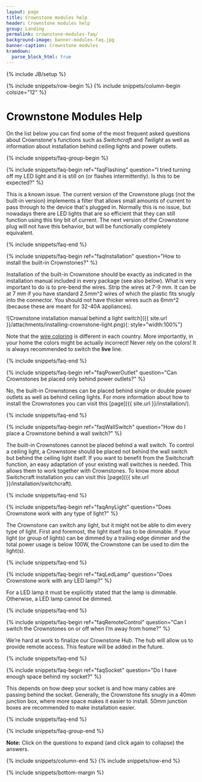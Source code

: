 ```yaml
---
layout: page
title: Crownstone modules help
header: Crownstone modules help
group: Landing
permalink: crownstone-modules-faq/
background-image: banner-modules-faq.jpg
banner-caption: Crownstone modules
kramdown: 
  parse_block_html: true
---
```

{% include JB/setup %}

{% include snippets/row-begin %}
{% include snippets/column-begin colsize="12" %}

# Crownstone Modules Help

On the list below you can find some of the most frequent asked questions about Crownstone's functions such as *Switchcraft* and *Twilight* as well as information about installation behind ceiling lights and power outlets.


{% include snippets/faq-group-begin %}


{% include snippets/faq-begin ref="faqFlashing" question="I tried turning off my LED light and it is still on (or flashes intermittently). Is this to be expected?" %}

This is a known issue. The current version of the Crownstone plugs (not the built-in version) implements a filter that allows small amounts of current to pass through to the device that's plugged in. 
Normally this is no issue, but nowadays there are LED lights that are so efficient that they can still function using this tiny bit of current. 
The next version of the Crownstone plug will not have this behavior, but will be functionally completely equivalent. 

{% include snippets/faq-end %}



{% include snippets/faq-begin ref="faqInstallation" question="How to install the built-in Crownstones?" %}

Installation of the built-in Crownstone should be exactly as indicated in the installation manual included in every package (see also below). 
What is very important to do is to pre-bend the wires. Strip the wires at 7-9 mm. It can be at 7 mm if you have standard 2.5mm^2 wires of which the plastic fits snugly into the connector. 
You should not have thicker wires such as 6mm^2 (because these are meant for 32-40A appliances).

![Crownstone installation manual behind a light switch]({{ site.url }}/attachments/installing-crownstone-light.png){: style="width:100%"}

Note that the [wire coloring](https://en.wikipedia.org/wiki/Electrical_wiring) is different in each country. 
More importantly, in your home the colors might be actually incorrect! Never rely on the colors! It is always recommended to switch the **live** line.

{% include snippets/faq-end %}



{% include snippets/faq-begin ref="faqPowerOutlet" question="Can Crownstones be placed only behind power outlets?" %}

No, the built-in Crownstones can be placed behind single or double power outlets as well as behind ceiling lights. For more information about how to install the Crownstones you can visit this [page]({{ site.url }}/installation/).

{% include snippets/faq-end %}



{% include snippets/faq-begin ref="faqWallSwitch" question="How do I place a Crownstone behind a wall switch?" %}

The built-in Crownstones cannot be placed behind a wall switch. To control a ceiling light, a Crownstone should be placed not behind the wall switch but behind the ceiling light itself. 
If you want to benefit from the Switchcraft function, an easy adaptation of your existing wall switches is needed. This allows them to work together with Crownstones. To know more about Switchcraft installation you can visit this [page]({{ site.url }}/installation/switchcraft).

{% include snippets/faq-end %}



{% include snippets/faq-begin ref="faqAnyLight" question="Does Crownstone work with any type of light?" %}

The Crownstone can switch any light, but it might not be able to dim every type of light. First and foremost, the light itself has to be dimmable. If your light (or group of lights) can be dimmed by a trailing edge dimmer and the total power usage is below 100W, the Crownstone can be used to dim the light(s).

{% include snippets/faq-end %}



{% include snippets/faq-begin ref="faqLedLamp" question="Does Crownstone work with any LED lamp?" %}

For a LED lamp it must be explicitly stated that the lamp is dimmable. Otherwise, a LED lamp cannot be dimmed.

{% include snippets/faq-end %}



{% include snippets/faq-begin ref="faqRemoteControl" question="Can I switch the Crownstones on or off when I’m away from home?" %}

We’re hard at work to finalize our Crownstone Hub. The hub will allow us to provide remote access. This feature will be added in the future.

{% include snippets/faq-end %}



{% include snippets/faq-begin ref="faqSocket" question="Do I have enough space behind my socket?" %}

This depends on how deep your socket is and how many cables are passing behind the socket. Generally, the Crownstone fits snugly in a 40mm junction box, where more space makes it easier to install. 50mm junction boxes are recommended to make installation easier.

{% include snippets/faq-end %}



{% include snippets/faq-group-end %}



**Note:** Click on the questions to expand (and click again to collapse) the answers.

{% include snippets/column-end %}
{% include snippets/row-end %}


{% include snippets/bottom-margin %}

<script>
window.onload = function() {
    var hash = window.location.hash; 
    if(hash !== " ") {
        var id = hash.substr(1);
        document.getElementById(id).classList.add("show");
        document.getElementById(id).scrollIntoView();
    }
};
</script>